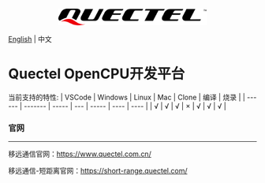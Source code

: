 <p align="center">
<img src="logo.svg" width="60%" >
</p>

[English](README.md) | 中文

# Quectel OpenCPU开发平台

当前支持的特性:
| VSCode | Windows | Linux | Mac | Clone | 编译 | 烧录 |
| ------ | ------- | ----- | --- | ----- | ---- | ---- |
| √      | √       | √     | ×   | √     | √    | √    |

### 官网
--------------------
移远通信官网：https://www.quectel.com.cn/

移远通信-短距离官网：https://short-range.quectel.com/
